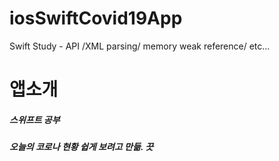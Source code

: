 # iosSwiftCovid19App
Swift Study - API /XML parsing/ memory weak reference/ etc...

앱소개
===============
##### 스위프트 공부
##### 오늘의 코로나 현황 쉽게 보려고 만듦. 끗



